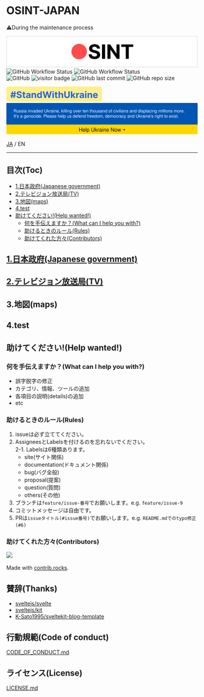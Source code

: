 # OSINT-JAPAN

⚠️During the maintenance process

![japan-osint.png](static/osint.png)
![GitHub Workflow Status](https://img.shields.io/github/workflow/status/Coordinate-Cat/JAPAN-OSINT/TOC%20Generator?color=fff&label=TOC%20Generator)
![GitHub Workflow Status](https://img.shields.io/github/workflow/status/Coordinate-Cat/JAPAN-OSINT/Markdown%20Workflow?color=fff&label=Markdown%20Link%20Check)  
![GitHub](https://img.shields.io/github/license/Coordinate-Cat/JAPAN-OSINT?color=black)
![visitor badge](https://visitor-badge.glitch.me/badge?page_id=Coordinate-Cat.JAPAN-OSINT&right_color=black)
![GitHub last commit](https://img.shields.io/github/last-commit/Coordinate-Cat/JAPAN-OSINT?color=black)
![GitHub repo size](https://img.shields.io/github/repo-size/Coordinate-Cat/JAPAN-OSINT?color=black)  

[![StandWithUkraine](https://raw.githubusercontent.com/vshymanskyy/StandWithUkraine/main/badges/StandWithUkraine.svg)](https://github.com/vshymanskyy/StandWithUkraine/blob/main/docs/README.md)
[![Stand With Ukraine](https://raw.githubusercontent.com/vshymanskyy/StandWithUkraine/main/banner2-direct.svg)](https://vshymanskyy.github.io/StandWithUkraine/)

[JA](https://github.com/Coordinate-Cat/JAPAN-OSINT/blob/main/README.md) / EN

---

<!-- START doctoc generated TOC please keep comment here to allow auto update -->
<!-- DON'T EDIT THIS SECTION, INSTEAD RE-RUN doctoc TO UPDATE -->
## 目次(Toc)

- [1.日本政府(Japanese government)](#1%E6%97%A5%E6%9C%AC%E6%94%BF%E5%BA%9Cjapanese-government)
- [2.テレビジョン放送局(TV)](#2%E3%83%86%E3%83%AC%E3%83%93%E3%82%B8%E3%83%A7%E3%83%B3%E6%94%BE%E9%80%81%E5%B1%80tv)
- [3.地図(maps)](#3%E5%9C%B0%E5%9B%B3maps)
- [4.test](#4test)
- [助けてください!(Help wanted!)](#%E5%8A%A9%E3%81%91%E3%81%A6%E3%81%8F%E3%81%A0%E3%81%95%E3%81%84help-wanted)
  - [何を手伝えますか？(What can I help you with?)](#%E4%BD%95%E3%82%92%E6%89%8B%E4%BC%9D%E3%81%88%E3%81%BE%E3%81%99%E3%81%8Bwhat-can-i-help-you-with)
  - [助けるときのルール(Rules)](#%E5%8A%A9%E3%81%91%E3%82%8B%E3%81%A8%E3%81%8D%E3%81%AE%E3%83%AB%E3%83%BC%E3%83%ABrules)
  - [助けてくれた方々(Contributors)](#%E5%8A%A9%E3%81%91%E3%81%A6%E3%81%8F%E3%82%8C%E3%81%9F%E6%96%B9%E3%80%85contributors)

<!-- END doctoc generated TOC please keep comment here to allow auto update -->

## [1.日本政府(Japanese government)](https://github.com/Coordinate-Cat/OSINT-JAPAN/blob/main/documentation/japanese_government.md)
## [2.テレビジョン放送局(TV)](https://github.com/Coordinate-Cat/OSINT-JAPAN/blob/main/documentation/tv.md)
## 3.地図(maps)
## 4.test

## 助けてください!(Help wanted!)
### 何を手伝えますか？(What can I help you with?)

- 誤字脱字の修正
- カテゴリ、情報、ツールの追加
- 各項目の説明(details)の追加
- etc

### 助けるときのルール(Rules)

1. issueは必ず立ててください。
2. AssigneesとLabelsを付けるのを忘れないでください。  
  2-1. Labelsは6種類あります。
    - site(サイト関係)
    - documentation(ドキュメント関係)
    - bug(バグ全般)
    - proposal(提案)
    - question(質問)
    - others(その他)
3. ブランチは`feature/issue-番号`でお願いします。e.g. `feature/issue-9`
4. コミットメッセージは自由です。
5. PRは`issueタイトル(#issue番号)`でお願いします。e.g. `README.mdでのtypo修正(#6)`

### 助けてくれた方々(Contributors)

<a href="https://github.com/Coordinate-Cat/JAPAN-OSINT/graphs/contributors">
  <img src="https://contrib.rocks/image?repo=Coordinate-Cat/JAPAN-OSINT"/>
</a>

Made with [contrib.rocks](https://contrib.rocks).

## 賛辞(Thanks)
- [sveltejs/svelte](https://github.com/sveltejs/svelte)
- [sveltejs/kit](https://github.com/sveltejs/kit)
- [K-Sato1995/sveltekit-blog-template](https://github.com/K-Sato1995/sveltekit-blog-template)

## 行動規範(Code of conduct)
[CODE_OF_CONDUCT.md](https://github.com/Coordinate-Cat/OSINT-JAPAN/blob/main/.github/CODE_OF_CONDUCT.md)

## ライセンス(License)
[LICENSE.md](https://github.com/Coordinate-Cat/OSINT-JAPAN/blob/main/.github/LICENSE.md)